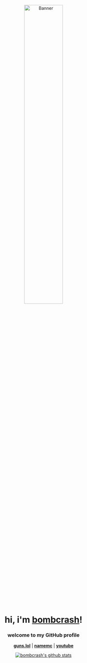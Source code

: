 <p align="center">
  <a href="https://guns.lol/lenzzy">
    <img src="https://cdn.discordapp.com/attachments/1270313787232358482/1370789112004477010/b1e85faebd5223688016c4a827351ce5.gif?ex=6820c658&is=681f74d8&hm=2caebdd902739b87a6f2203bd78b2aaead66e34ef480e9a44bb060bca05fc28b&" alt="Banner" width="50%">
  </a>
</p>

<h1 align="center">hi, i'm <a href="https://guns.lol/lenzzy">bombcrash</a>!</h1>
<p align="center">
  <a href="https://guns.lol/lenzzy">
  </a>
</p>
<h3 align="center">welcome to my GitHub profile</h3>

<p align="center">
  <strong><a href="https://guns.lol/lenzzy">guns.lol</a></strong> |
  <strong><a href="https://namemc.com/profile/bomb_crash.1">namemc</a></strong> |
  <strong><a href="https://www.youtube.com/@bombcrashh">youtube</a></strong>
</p>

<p align="center">
  <a href="https://guns.lol/lenzzy"><img src="https://github-readme-stats.vercel.app/api?username=bombcrash&hide_border=true&show_icons=true" alt="bombcrash's github stats"></a>
</p>
